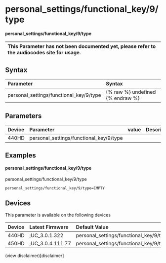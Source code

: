 ﻿---
description: personal_settings/functional_key/9/type
search:
    keywords: ['personal_settings','functional_key','9','type']
---

# personal_settings/functional_key/9/type

#### personal_settings/functional_key/9/type


| This Parameter has not been documented yet, please refer to the audiocodes site for usage.  |
| :--- |

## Syntax
| Parameter | Syntax |
| :--- | :--- |
|personal_settings/functional_key/9/type | {% raw %} undefined {% endraw %} |

## Parameters
|Device|Parameter|value|Description|
|:---|:---|:---|:---|
| 440HD | personal_settings/functional_key/9/type |  |  |

## Examples
#### personal_settings/functional_key/9/type

personal_settings/functional_key/9/type

```
personal_settings/functional_key/9/type=EMPTY
```

## Devices
This parameter is available on the following devices

| Device | Latest Firmware | Default Value |
|:---|:---|:---|
| 440HD | ;UC_3.0.1.322 | personal_settings/functional_key/9/type=EMPTY 
| 450HD | ;UC_3.0.4.111.77 | personal_settings/functional_key/9/type=EMPTY 

(view disclaimer)[disclaimer]
